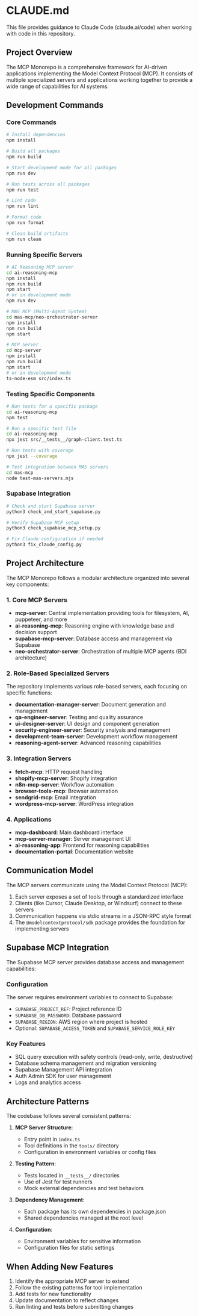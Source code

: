 # CLAUDE.md

This file provides guidance to Claude Code (claude.ai/code) when working with code in this repository.

## Project Overview

The MCP Monorepo is a comprehensive framework for AI-driven applications implementing the Model Context Protocol (MCP). It consists of multiple specialized servers and applications working together to provide a wide range of capabilities for AI systems.

## Development Commands

### Core Commands

```bash
# Install dependencies
npm install

# Build all packages
npm run build

# Start development mode for all packages
npm run dev

# Run tests across all packages
npm run test

# Lint code
npm run lint

# Format code
npm run format

# Clean build artifacts
npm run clean
```

### Running Specific Servers

```bash
# AI Reasoning MCP server
cd ai-reasoning-mcp
npm install
npm run build
npm start
# or in development mode
npm run dev

# MAS MCP (Multi-Agent System)
cd mas-mcp/neo-orchestrator-server
npm install
npm run build
npm start

# MCP Server
cd mcp-server
npm install
npm run build
npm start
# or in development mode
ts-node-esm src/index.ts
```

### Testing Specific Components

```bash
# Run tests for a specific package
cd ai-reasoning-mcp
npm test

# Run a specific test file
cd ai-reasoning-mcp
npx jest src/__tests__/graph-client.test.ts

# Run tests with coverage
npx jest --coverage

# Test integration between MAS servers
cd mas-mcp
node test-mas-servers.mjs
```

### Supabase Integration

```bash
# Check and start Supabase server
python3 check_and_start_supabase.py

# Verify Supabase MCP setup
python3 check_supabase_mcp_setup.py

# Fix Claude configuration if needed
python3 fix_claude_config.py
```

## Project Architecture

The MCP Monorepo follows a modular architecture organized into several key components:

### 1. Core MCP Servers

- **mcp-server**: Central implementation providing tools for filesystem, AI, puppeteer, and more
- **ai-reasoning-mcp**: Reasoning engine with knowledge base and decision support
- **supabase-mcp-server**: Database access and management via Supabase
- **neo-orchestrator-server**: Orchestration of multiple MCP agents (BDI architecture)

### 2. Role-Based Specialized Servers

The repository implements various role-based servers, each focusing on specific functions:

- **documentation-manager-server**: Document generation and management
- **qa-engineer-server**: Testing and quality assurance
- **ui-designer-server**: UI design and component generation
- **security-engineer-server**: Security analysis and management
- **development-team-server**: Development workflow management
- **reasoning-agent-server**: Advanced reasoning capabilities

### 3. Integration Servers

- **fetch-mcp**: HTTP request handling
- **shopify-mcp-server**: Shopify integration
- **n8n-mcp-server**: Workflow automation
- **browser-tools-mcp**: Browser automation
- **sendgrid-mcp**: Email integration
- **wordpress-mcp-server**: WordPress integration

### 4. Applications

- **mcp-dashboard**: Main dashboard interface
- **mcp-server-manager**: Server management UI
- **ai-reasoning-app**: Frontend for reasoning capabilities
- **documentation-portal**: Documentation website

## Communication Model

The MCP servers communicate using the Model Context Protocol (MCP):

1. Each server exposes a set of tools through a standardized interface
2. Clients (like Cursor, Claude Desktop, or Windsurf) connect to these servers
3. Communication happens via stdio streams in a JSON-RPC style format
4. The `@modelcontextprotocol/sdk` package provides the foundation for implementing servers

## Supabase MCP Integration

The Supabase MCP server provides database access and management capabilities:

### Configuration

The server requires environment variables to connect to Supabase:
- `SUPABASE_PROJECT_REF`: Project reference ID
- `SUPABASE_DB_PASSWORD`: Database password
- `SUPABASE_REGION`: AWS region where project is hosted
- Optional: `SUPABASE_ACCESS_TOKEN` and `SUPABASE_SERVICE_ROLE_KEY`

### Key Features

- SQL query execution with safety controls (read-only, write, destructive)
- Database schema management and migration versioning
- Supabase Management API integration
- Auth Admin SDK for user management
- Logs and analytics access

## Architecture Patterns

The codebase follows several consistent patterns:

1. **MCP Server Structure**:
   - Entry point in `index.ts`
   - Tool definitions in the `tools/` directory
   - Configuration in environment variables or config files

2. **Testing Pattern**:
   - Tests located in `__tests__/` directories
   - Use of Jest for test runners
   - Mock external dependencies and test behaviors

3. **Dependency Management**:
   - Each package has its own dependencies in package.json
   - Shared dependencies managed at the root level

4. **Configuration**:
   - Environment variables for sensitive information
   - Configuration files for static settings

## When Adding New Features

1. Identify the appropriate MCP server to extend
2. Follow the existing patterns for tool implementation
3. Add tests for new functionality
4. Update documentation to reflect changes
5. Run linting and tests before submitting changes